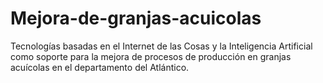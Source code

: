 # Mejora-de-granjas-acuicolas
Tecnologías basadas en el Internet de las Cosas y la Inteligencia Artificial como soporte para la mejora de procesos de producción en granjas acuícolas en el  departamento del Atlántico.

